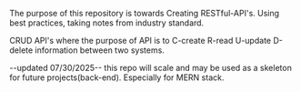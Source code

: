 The purpose of this repository is towards Creating RESTful-API's. Using best practices, taking notes from industry standard.

CRUD API's where the purpose of API is to C-create R-read U-update D-delete information between two systems.

--updated 07/30/2025-- this repo will scale and may be used as a skeleton for future projects(back-end). Especially for MERN stack.